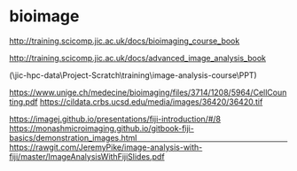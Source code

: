 # bioimage

http://training.scicomp.jic.ac.uk/docs/bioimaging_course_book

http://training.scicomp.jic.ac.uk/docs/advanced_image_analysis_book

 (\\jic-hpc-data\Project-Scratch\training\image-analysis-course\PPT) 

https://www.unige.ch/medecine/bioimaging/files/3714/1208/5964/CellCounting.pdf
https://cildata.crbs.ucsd.edu/media/images/36420/36420.tif  

https://imagej.github.io/presentations/fiji-introduction/#/8
https://monashmicroimaging.github.io/gitbook-fiji-basics/demonstration_images.html                                                                      
https://rawgit.com/JeremyPike/image-analysis-with-fiji/master/ImageAnalysisWithFijiSlides.pdf


